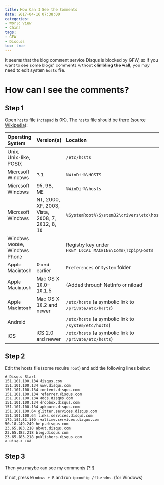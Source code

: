 ```yaml
---
title: How Can I See the Comments
date: 2017-04-16 07:38:00
categories:
- World view
- China
tags:
- GFW
- Discuss
toc: true
---
```


It seems that the blog comment service Disqus is blocked by GFW, so if you want to see some blogs' comments without **climbling the wall**, you may need to edit system `hosts` file.

# How can I see the comments?

## Step 1

Open `hosts` file (`notepad` is OK). The `hosts` file should be there (source [Wikipedia](https://en.wikipedia.org/wiki/Hosts_(file))):

| Operating System              | Version(s)                               | Location                                 |
| :---------------------------- | :--------------------------------------- | :--------------------------------------- |
| Unix, Unix-like, POSIX        |                                          | `/etc/hosts`                             |
| Microsoft Windows             | 3.1                                      | `%WinDir%\HOSTS`                         |
| Microsoft Windows             | 95, 98, ME                               | `%WinDir%\hosts`                         |
| Microsoft Windows             | NT, 2000, XP, 2003, Vista, 2008, 7, 2012, 8, 10 | `%SystemRoot%\System32\drivers\etc\hosts` |
| Windows Mobile, Windows Phone |                                          | Registry key under `HKEY_LOCAL_MACHINE\Comm\Tcpip\Hosts` |
| Apple Macintosh               | 9 and earlier                            | `Preferences` or `System` folder         |
| Apple Macintosh               | Mac OS X 10.0–10.1.5                     | (Added through NetInfo or niload)        |
| Apple Macintosh               | Mac OS X 10.2 and newer                  | `/etc/hosts` (a symbolic link to `/private/etc/hosts`) |
| Android                       |                                          | `/etc/hosts` (a symbolic link to `/system/etc/hosts`) |
| iOS                           | iOS 2.0 and newer                        | `/etc/hosts` (a symbolic link to `/private/etc/hosts`) |

## Step 2

Edit the hosts file (some require `root`) and add the following lines below:

```
# Disqus Start
151.101.100.134 disqus.com
151.101.100.134 www.disqus.com
151.101.100.134 content.disqus.com
151.101.100.134 referrer.disqus.com
151.101.100.134 docs.disqus.com
151.101.100.134 dropbox.disqus.com
151.101.100.134 apkpure.disqus.com
151.101.100.64 glitter.services.disqus.com
151.101.100.64 links.services.disqus.com
173.192.82.196 realtime.services.disqus.com
50.18.249.249 help.disqus.com
23.65.183.218 about.disqus.com
23.65.183.218 blog.disqus.com
23.65.183.218 publishers.disqus.com
# Disqus End
```

## Step 3

Then you maybe can see my comments (?!!)

If not, press `Windows + R` and run `ipconfig /flushdns`. (for Windows)
